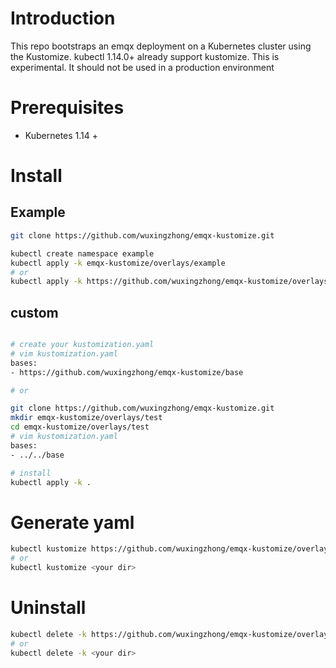 
# Introduction

This repo bootstraps an emqx deployment on a Kubernetes cluster using the Kustomize. kubectl 1.14.0+ already support kustomize. This is experimental. It should not be used in a production environment

# Prerequisites

+ Kubernetes 1.14 +

# Install

## Example

```bash
git clone https://github.com/wuxingzhong/emqx-kustomize.git

kubectl create namespace example
kubectl apply -k emqx-kustomize/overlays/example
# or
kubectl apply -k https://github.com/wuxingzhong/emqx-kustomize/overlays/example
```

## custom

```bash

# create your kustomization.yaml
# vim kustomization.yaml
bases:
- https://github.com/wuxingzhong/emqx-kustomize/base

# or

git clone https://github.com/wuxingzhong/emqx-kustomize.git
mkdir emqx-kustomize/overlays/test
cd emqx-kustomize/overlays/test
# vim kustomization.yaml
bases:
- ../../base

# install
kubectl apply -k .
```

# Generate yaml

```bash
kubectl kustomize https://github.com/wuxingzhong/emqx-kustomize/overlays/example
# or
kubectl kustomize <your dir>
```

# Uninstall

```bash
kubectl delete -k https://github.com/wuxingzhong/emqx-kustomize/overlays/example
# or
kubectl delete -k <your dir>
```